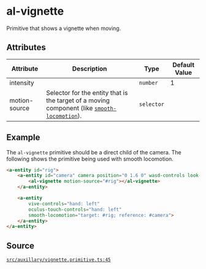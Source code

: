 # al-vignette
Primitive that shows a vignette when moving.

## Attributes
| Attribute | Description | Type | Default Value |
|----------|-------------|------|---------------|
| intensity |  | `number` | 1 |
| motion-source | Selector for the entity that is the target of a moving component (like [`smooth-locomotion`](../movement/smooth-locomotion.component.md)). | `selector` |  |

## Example
The `al-vignette` primitive should be a direct child of the camera. The following shows
the primitive being used with smooth locomotion.
```HTML
<a-entity id="rig">
    <a-entity id="camera" camera position="0 1.6 0" wasd-controls look-controls>
        <al-vignette motion-source="#rig"></al-vignette>
    </a-entity>

    <a-entity
        vive-controls="hand: left"
        oculus-touch-controls="hand: left"
        smooth-locomotion="target: #rig; reference: #camera">
    </a-entity>
</a-entity>
```

## Source
[`src/auxillary/vignette.primitive.ts:45`](https://github.com/mrxz/aframe-locomotion/blob/e0a555a/src/auxillary/vignette.primitive.ts#L45)
